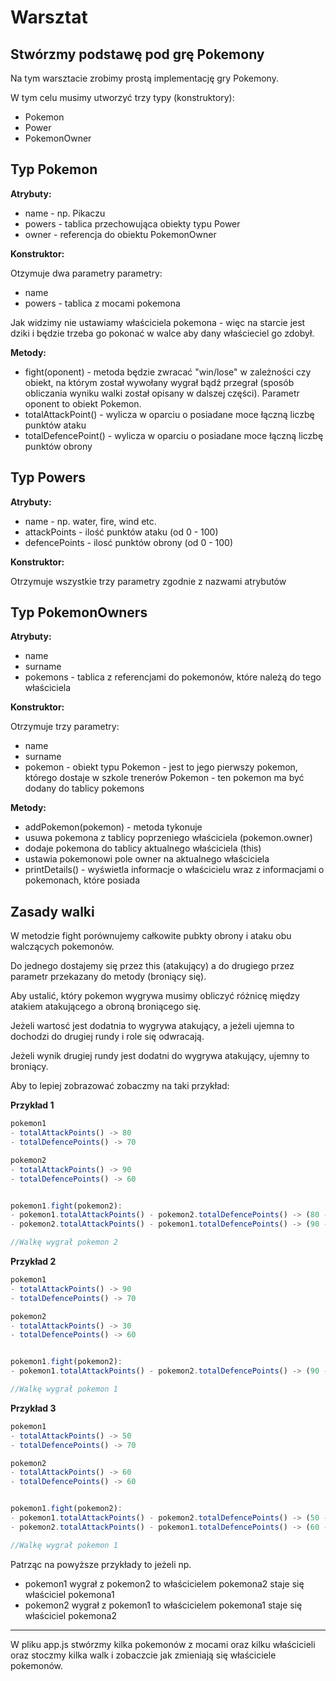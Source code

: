 # Warsztat

Stwórzmy podstawę pod grę Pokemony
---
Na tym warsztacie zrobimy prostą implementację gry Pokemony.

W tym celu musimy utworzyć trzy typy (konstruktory):
- Pokemon
- Power
- PokemonOwner

Typ Pokemon
---
**Atrybuty:**

- name - np. Pikaczu
- powers - tablica przechowująca obiekty typu Power
- owner - referencja do obiektu PokemonOwner

**Konstruktor:**

Otzymuje dwa parametry parametry:
- name
- powers - tablica z mocami pokemona

Jak widzimy nie ustawiamy właściciela pokemona - więc na starcie jest dziki i będzie trzeba go pokonać w walce aby dany właścieciel go zdobył.

**Metody:**

- fight(oponent) - metoda będzie zwracać "win/lose" w zależności czy obiekt, na którym został wywołany wygrał bądź przegrał (sposób obliczania wyniku walki został opisany w dalszej części). Parametr oponent to obiekt Pokemon.
- totalAttackPoint() - wylicza w oparciu o posiadane moce łączną liczbę punktów ataku
- totalDefencePoint() - wylicza w oparciu o posiadane moce łączną liczbę punktów obrony

Typ Powers
---
**Atrybuty:**

- name - np. water, fire, wind etc.
- attackPoints - ilość punktów ataku (od 0 - 100)
- defencePoints - ilosć punktów obrony (od 0 - 100)

**Konstruktor:**

Otrzymuje wszystkie trzy parametry zgodnie z nazwami atrybutów


Typ PokemonOwners
---
**Atrybuty:**
- name
- surname
- pokemons - tablica z referencjami do pokemonów, które należą do tego właściciela

**Konstruktor:**

Otrzymuje trzy parametry:
- name
- surname
- pokemon - obiekt typu Pokemon - jest to jego pierwszy pokemon, którego dostaje w szkole trenerów Pokemon - ten pokemon ma być dodany do tablicy pokemons

**Metody:**
  - addPokemon(pokemon) - metoda tykonuje
  - usuwa pokemona z tablicy poprzeniego właściciela (pokemon.owner)
  - dodaje pokemona do tablicy aktualnego właściciela (this)
  - ustawia pokemonowi pole owner na aktualnego właściciela
  - printDetails() - wyświetla informacje o właścicielu wraz z informacjami o pokemonach, które posiada
  
  
Zasady walki
---
W metodzie fight porównujemy całkowite pubkty obrony i ataku obu walczących pokemonów.

Do jednego dostajemy się przez this (atakujący) a do drugiego przez parametr przekazany do metody (broniący się).

Aby ustalić, który pokemon wygrywa musimy obliczyć różnicę między atakiem atakującego a obroną broniącego się.

Jeżeli wartosć jest dodatnia to wygrywa atakujący, a jeżeli ujemna to dochodzi do drugiej rundy i role się odwracają. 

Jeżeli wynik drugiej rundy jest dodatni do wygrywa atakujący, ujemny to broniący.

Aby to lepiej zobrazować zobaczmy na taki przykład:

**Przykład 1**
```js
pokemon1 
- totalAttackPoints() -> 80
- totalDefencePoints() -> 70

pokemon2
- totalAttackPoints() -> 90
- totalDefencePoints() -> 60


pokemon1.fight(pokemon2):
- pokemon1.totalAttackPoints() - pokemon2.totalDefencePoints() -> (80 - 90 = -10) //runda przegrana przez pokemon1
- pokemon2.totalAttackPoints() - pokemon1.totalDefencePoints() -> (90 - 70 = 20) //runda przegrana przez pokemon1

//Walkę wygrał pokemon 2
```


**Przykład 2**
```js
pokemon1 
- totalAttackPoints() -> 90
- totalDefencePoints() -> 70

pokemon2
- totalAttackPoints() -> 30
- totalDefencePoints() -> 60


pokemon1.fight(pokemon2):
- pokemon1.totalAttackPoints() - pokemon2.totalDefencePoints() -> (90 - 30 = 60) //runda wygrana przez pokemon1

//Walkę wygrał pokemon 1
```

**Przykład 3**
```js
pokemon1 
- totalAttackPoints() -> 50
- totalDefencePoints() -> 70

pokemon2
- totalAttackPoints() -> 60
- totalDefencePoints() -> 60


pokemon1.fight(pokemon2):
- pokemon1.totalAttackPoints() - pokemon2.totalDefencePoints() -> (50 - 60 = -10) //runda wygrana przez pokemon2
- pokemon2.totalAttackPoints() - pokemon1.totalDefencePoints() -> (60 - 70 = 10) //runda wygrana przez pokemon1

//Walkę wygrał pokemon 1
```

Patrząc na powyższe przykłady to jeżeli np. 
- pokemon1 wygrał z pokemon2 to właścicielem pokemona2 staje się właściciel pokemona1
- pokemon2 wygrał z pokemon1 to właścicielem pokemona1 staje się właściciel pokemona2

---

W pliku app.js stwórzmy kilka pokemonów z mocami oraz kilku właścicieli oraz stoczmy kilka walk i zobaczcie jak zmieniają się właściciele pokemonów.















